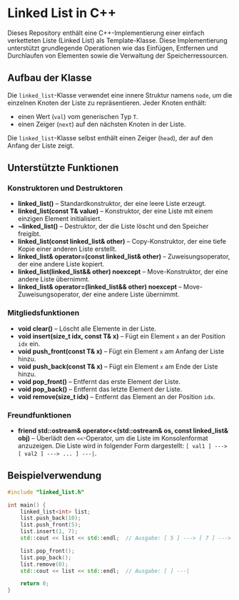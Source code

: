 # Linked List in C++

Dieses Repository enthält eine C++-Implementierung einer einfach verketteten Liste (Linked List) als Template-Klasse. Diese Implementierung unterstützt grundlegende Operationen wie das Einfügen, Entfernen und Durchlaufen von Elementen sowie die Verwaltung der Speicherressourcen.

## Aufbau der Klasse

Die `linked_list`-Klasse verwendet eine innere Struktur namens `node`, um die einzelnen Knoten der Liste zu repräsentieren. Jeder Knoten enthält:
- einen Wert (`val`) vom generischen Typ `T`.
- einen Zeiger (`next`) auf den nächsten Knoten in der Liste.

Die `linked_list`-Klasse selbst enthält einen Zeiger (`head`), der auf den Anfang der Liste zeigt.

## Unterstützte Funktionen

### Konstruktoren und Destruktoren

- **linked_list()** – Standardkonstruktor, der eine leere Liste erzeugt.
- **linked_list(const T& value)** – Konstruktor, der eine Liste mit einem einzigen Element initialisiert.
- **~linked_list()** – Destruktor, der die Liste löscht und den Speicher freigibt.
- **linked_list(const linked_list& other)** – Copy-Konstruktor, der eine tiefe Kopie einer anderen Liste erstellt.
- **linked_list& operator=(const linked_list& other)** – Zuweisungsoperator, der eine andere Liste kopiert.
- **linked_list(linked_list&& other) noexcept** – Move-Konstruktor, der eine andere Liste übernimmt.
- **linked_list& operator=(linked_list&& other) noexcept** – Move-Zuweisungsoperator, der eine andere Liste übernimmt.

### Mitgliedsfunktionen

- **void clear()** – Löscht alle Elemente in der Liste.
- **void insert(size_t idx, const T& x)** – Fügt ein Element `x` an der Position `idx` ein.
- **void push_front(const T& x)** – Fügt ein Element `x` am Anfang der Liste hinzu.
- **void push_back(const T& x)** – Fügt ein Element `x` am Ende der Liste hinzu.
- **void pop_front()** – Entfernt das erste Element der Liste.
- **void pop_back()** – Entfernt das letzte Element der Liste.
- **void remove(size_t idx)** – Entfernt das Element an der Position `idx`.

### Freundfunktionen

- **friend std::ostream& operator<<(std::ostream& os, const linked_list& obj)** – Überlädt den `<<`-Operator, um die Liste im Konsolenformat anzuzeigen. Die Liste wird in folgender Form dargestellt: `[ val1 ] ---> [ val2 ] ---> ... ] ---|`.

## Beispielverwendung

```cpp
#include "linked_list.h"

int main() {
    linked_list<int> list;
    list.push_back(10);
    list.push_front(5);
    list.insert(1, 7);
    std::cout << list << std::endl;  // Ausgabe: [ 5 ] ---> [ 7 ] ---> [ 10 ] ---|

    list.pop_front();
    list.pop_back();
    list.remove(0);
    std::cout << list << std::endl;  // Ausgabe: [ ] ---|

    return 0;
}
